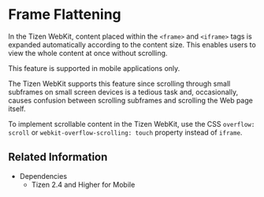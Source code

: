 # Frame Flattening

In the Tizen WebKit, content placed within the `<frame>` and `<iframe>` tags is expanded automatically according to the content size. This enables users to view the whole content at once without scrolling.

This feature is supported in mobile applications only.

The Tizen WebKit supports this feature since scrolling through small subframes on small screen devices is a tedious task and, occasionally, causes confusion between scrolling subframes and scrolling the Web page itself.

To implement scrollable content in the Tizen WebKit, use the CSS `overflow: scroll` or `webkit-overflow-scrolling: touch` property instead of `iframe`.

## Related Information
* Dependencies
  - Tizen 2.4 and Higher for Mobile
